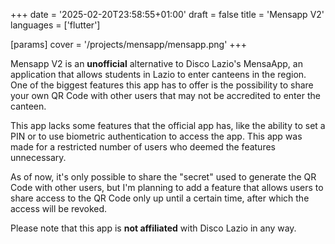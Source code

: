 +++
date = '2025-02-20T23:58:55+01:00'
draft = false
title = 'Mensapp V2'
languages = ['flutter']

[params]
    cover = '/projects/mensapp/mensapp.png'
+++

Mensapp V2 is an **unofficial** alternative to Disco Lazio's MensaApp, an application that allows students in Lazio to enter canteens in the region. One of the biggest features this app has to offer is the possibility to share your own QR Code with other users that may not be accredited to enter the canteen. 

This app lacks some features that the official app has, like the ability to set a PIN or to use biometric authentication to access the app. This app was made for a restricted number of users who deemed the features unnecessary.

As of now, it's only possible to share the "secret" used to generate the QR Code with other users, but I'm planning to add a feature that allows users to share access to the QR Code only up until a certain time, after which the access will be revoked.

Please note that this app is __not affiliated__ with Disco Lazio in any way. 